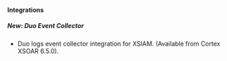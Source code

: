 
#### Integrations
##### New: Duo Event Collector
- Duo logs event collector integration for XSIAM. (Available from Cortex XSOAR 6.5.0).
